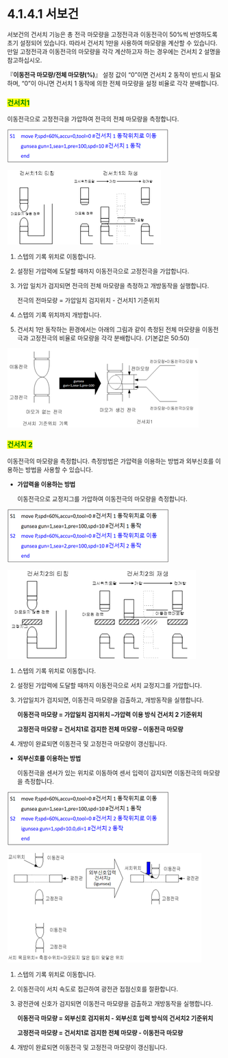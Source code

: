 # 4.1.4.1 서보건

서보건의 건서치 기능은 총 전극 마모량을 고정전극과 이동전극이 50%씩 반영하도록 초기 설정되어 있습니다. 따라서 건서치 1만을 사용하여 마모량을 계산할 수 있습니다. 만일 고정전극과 이동전극의 마모량을 각각 계산하고자 하는 경우에는 건서치 2 설명을 참고하십시오.

『**이동전극 마모량/전체 마모량(%)**』 설정 값이 “0”이면 건서치 2 동작이 반드시 필요하며, “0”이 아니면 건서치 1 동작에 의한 전체 마모량을 설정 비율로 각각 분배합니다.

### <mark style="color:green;">건서치1</mark>

이동전극으로 고정전극을 가압하여 전극의 전체 마모량을 측정합니다.

![](<../../../.gitbook/assets/image (47).png>)

![그림 4.1 건서치 1](<../../../.gitbook/assets/image (7).png>)

1. 스텝의 기록 위치로 이동합니다.
2. 설정된 가압력에 도달할 때까지 이동전극으로 고정전극을 가압합니다.
3.  가압 일치가 검지되면 전극의 전체 마모량을 측정하고 개방동작을 실행합니다.

    전극의 전마모량 = 가압일치 검지위치 - 건서치1 기준위치
4. 스텝의 기록 위치까지 개방합니다.
5. 건서치 1만 동작하는 환경에서는 아래의 그림과 같이 측정된 전체 마모량을 이동전극과 고정전극의 비율로 마모량을 각각 분배합니다. (기본값은 50:50)

![그림 4.2 건서치 1에 의한 마모량 계산](<../../../.gitbook/assets/image (70).png>)

### <mark style="color:green;">건서치 2</mark>

이동전극의 마모량을 측정합니다. 측정방법은 가압력을 이용하는 방법과 외부신호를 이용하는 방법을 사용할 수 있습니다.

*   **가압력을 이용하는 방법**

    이동전극으로 교정지그를 가압하여 이동전극의 마모량을 측정합니다.

![](<../../../.gitbook/assets/image (29).png>)

![그림 4.3 가압력 이용 건서치 2](<../../../.gitbook/assets/image (4).png>)

1. 스텝의 기록 위치로 이동합니다.
2. 설정된 가압력에 도달할 때까지 이동전극으로 서치 교정지그를 가압합니다.
3.  가압일치가 검지되면, 이동전극 마모량을 검출하고, 개방동작을 실행합니다.

    **이동전극 마모량 = 가압일치 검지위치 –가압력 이용 방식 건서치 2 기준위치**

    **고정전극 마모량 = 건서치1로 검지한 전체 마모량 – 이동전극 마모량**
4. 개방이 완료되면 이동전극 및 고정전극 마모량이 갱신됩니다.

*   **외부신호를 이용하는 방법**

    이동전극을 센서가 있는 위치로 이동하여 센서 입력이 감지되면 이동전극의 마모량을 측정합니다.

![](<../../../.gitbook/assets/image (79).png>)

![그림 4.4 외부신호 입력 건서치2](<../../../.gitbook/assets/image (73).png>)

1. 스텝의 기록 위치로 이동합니다.
2. 이동전극이 서치 속도로 접근하여 광전관 접점신호를 절환합니다.
3.  광전관에 신호가 검지되면 이동전극 마모량을 검출하고 개방동작을 실행합니다.

    **이동전극 마모량 = 외부신호 검지위치 - 외부신호 입력 방식의 건서치2 기준위치**

    **고정전극 마모량 = 건서치1로 검지한 전체 마모량 - 이동전극 마모량**
4. 개방이 완료되면 이동전극 및 고정전극 마모량이 갱신됩니다.
